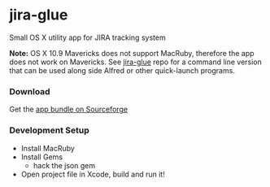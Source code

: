 jira-glue
=========

Small OS X utility app for JIRA tracking system

**Note:** OS X 10.9 Mavericks does not support MacRuby, therefore the app does not work on Mavericks. See [jira-glue](https://github.com/nburwell/jira-glue) repo for a command line version that can be used along side Alfred or other quick-launch programs.

### Download
Get the [app bundle on Sourceforge](https://sourceforge.net/projects/jiraglue/files/)

### Development Setup

* Install MacRuby
* Install Gems
  * hack the json gem 
* Open project file in Xcode, build and run it!
